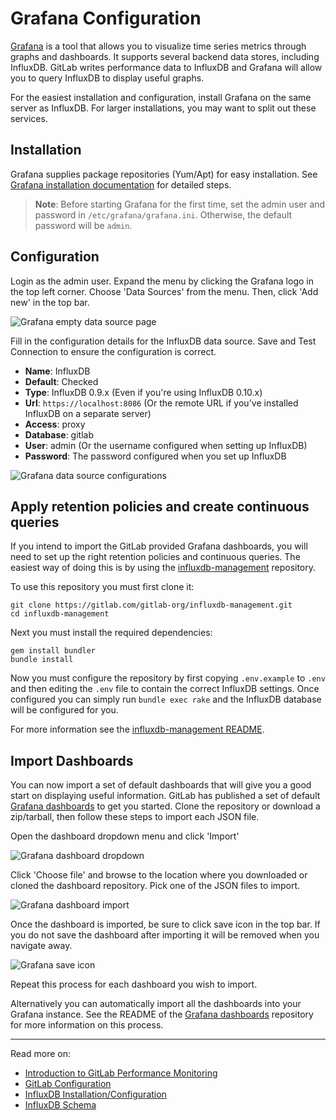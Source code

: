 # Grafana Configuration

[Grafana](http://grafana.org/) is a tool that allows you to visualize time
series metrics through graphs and dashboards. It supports several backend
data stores, including InfluxDB. GitLab writes performance data to InfluxDB
and Grafana will allow you to query InfluxDB to display useful graphs.

For the easiest installation and configuration, install Grafana on the same
server as InfluxDB. For larger installations, you may want to split out these
services.

## Installation

Grafana supplies package repositories (Yum/Apt) for easy installation.
See [Grafana installation documentation](http://docs.grafana.org/installation/)
for detailed steps.

> **Note**: Before starting Grafana for the first time, set the admin user
and password in `/etc/grafana/grafana.ini`. Otherwise, the default password
will be `admin`.

## Configuration

Login as the admin user. Expand the menu by clicking the Grafana logo in the
top left corner. Choose 'Data Sources' from the menu. Then, click 'Add new'
in the top bar.

![Grafana empty data source page](img/grafana_data_source_empty.png)

Fill in the configuration details for the InfluxDB data source. Save and
Test Connection to ensure the configuration is correct.

- **Name**: InfluxDB
- **Default**: Checked
- **Type**: InfluxDB 0.9.x (Even if you're using InfluxDB 0.10.x)
- **Url**: `https://localhost:8086` (Or the remote URL if you've installed InfluxDB
  on a separate server)
- **Access**: proxy
- **Database**: gitlab
- **User**: admin (Or the username configured when setting up InfluxDB)
- **Password**: The password configured when you set up InfluxDB

![Grafana data source configurations](img/grafana_data_source_configuration.png)

## Apply retention policies and create continuous queries

If you intend to import the GitLab provided Grafana dashboards, you will need to
set up the right retention policies and continuous queries. The easiest way of
doing this is by using the [influxdb-management](https://gitlab.com/gitlab-org/influxdb-management)
repository.

To use this repository you must first clone it:

```
git clone https://gitlab.com/gitlab-org/influxdb-management.git
cd influxdb-management
```

Next you must install the required dependencies:

```
gem install bundler
bundle install
```

Now you must configure the repository by first copying `.env.example` to `.env`
and then editing the `.env` file to contain the correct InfluxDB settings. Once
configured you can simply run `bundle exec rake` and the InfluxDB database will
be configured for you.

For more information see the [influxdb-management README](https://gitlab.com/gitlab-org/influxdb-management/blob/master/README.md).

## Import Dashboards

You can now import a set of default dashboards that will give you a good
start on displaying useful information. GitLab has published a set of default
[Grafana dashboards][grafana-dashboards] to get you started. Clone the
repository or download a zip/tarball, then follow these steps to import each
JSON file.

Open the dashboard dropdown menu and click 'Import'

![Grafana dashboard dropdown](img/grafana_dashboard_dropdown.png)

Click 'Choose file' and browse to the location where you downloaded or cloned
the dashboard repository. Pick one of the JSON files to import.

![Grafana dashboard import](img/grafana_dashboard_import.png)

Once the dashboard is imported, be sure to click save icon in the top bar. If
you do not save the dashboard after importing it will be removed when you
navigate away.

![Grafana save icon](img/grafana_save_icon.png)

Repeat this process for each dashboard you wish to import.

Alternatively you can automatically import all the dashboards into your Grafana
instance. See the README of the [Grafana dashboards][grafana-dashboards]
repository for more information on this process.

[grafana-dashboards]: https://gitlab.com/gitlab-org/grafana-dashboards

---

Read more on:

- [Introduction to GitLab Performance Monitoring](introduction.md)
- [GitLab Configuration](gitlab_configuration.md)
- [InfluxDB Installation/Configuration](influxdb_configuration.md)
- [InfluxDB Schema](influxdb_schema.md)
